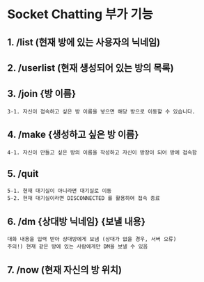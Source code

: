 # Socket Chatting 부가 기능

## 1. /list (현재 방에 있는 사용자의 닉네임)

## 2. /userlist (현재 생성되어 있는 방의 목록)

## 3. /join {방 이름}
    3-1. 자신이 접속하고 싶은 방 이름을 넣으면 해당 방으로 이동할 수 있습니다.

## 4. /make {생성하고 싶은 방 이름}
    4-1. 자신이 만들고 싶은 방의 이름을 작성하고 자신이 방장이 되어 방에 접속함

## 5. /quit
    5-1. 현재 대기실이 아니라면 대기실로 이동
    5-2. 현재 대기실이라면 DISCONNECTED 를 활용하여 접속 종료

## 6. /dm {상대방 닉네임} {보낼 내용}
    대화 내용을 입력 받아 상대방에게 보냄 (상대가 없을 경우, 서버 오류)
    주의!) 현재 같은 방에 있는 사람에게만 DM을 보낼 수 있음

## 7. /now (현재 자신의 방 위치)